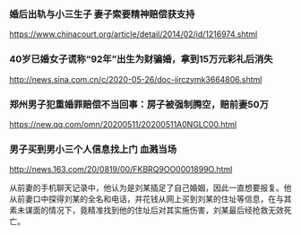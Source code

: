 ### 婚后出轨与小三生子 妻子索要精神赔偿获支持
https://www.chinacourt.org/article/detail/2014/02/id/1216974.shtml

### 40岁已婚女子谎称“92年”出生为财骗婚，拿到15万元彩礼后消失
http://news.sina.com.cn/c/2020-05-26/doc-iirczymk3664806.shtml

### 郑州男子犯重婚罪赔偿不当回事：房子被强制腾空，赔前妻50万
https://new.qq.com/omn/20200511/20200511A0NGLC00.html

### 男子买到男小三个人信息找上门 血溅当场
http://news.163.com/20/0819/00/FKBRQ9OO0001899O.html

从前妻的手机聊天记录中，他认为是刘某插足了自己婚姻，因此一直想要报复。他从前妻口中探得刘某的全名和电话，并花钱从网上买到刘某的住址等信息，在与其素未谋面的情况下，竟精准找到他的住址后对其实施伤害，刘某最后经抢救无效死亡。
